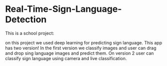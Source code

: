 # Real-Time-Sign-Language-Detection
This is a school project:

on this project we used deep learning for predicting sign language. 
This app has two version! In the first version we classify images and user can drag and drop sing language images and predict them. 
On version 2 user can classify sign language using camera and live classification. 